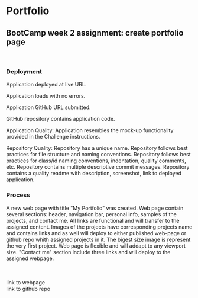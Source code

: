 # Portfolio
## BootCamp week 2 assignment: create portfolio page
<br>

### Deployment

Application deployed at live URL.

Application loads with no errors.

Application GitHub URL submitted.

GitHub repository contains application code.

Application Quality: 
Application resembles the mock-up functionality provided in the Challenge instructions.

Repository Quality: 
Repository has a unique name.
Repository follows best practices for file structure and naming conventions.
Repository follows best practices for class/id naming conventions, indentation, quality comments, etc.
Repository contains multiple descriptive commit messages.
Repository contains a quality readme with description, screenshot, link to deployed application.

### Process
<p>
A new web page with title "My Portfolio" was created. Web page contain several sections: header, navigation bar, personal info, samples of the projects, and contact me. All links are functional and will transfer to the assigned content. Images of the projects have corresponding projects name and contains links and as well will deploy to either published web-page or github repo whith assigned projects in it. The bigest size image is represent the very first project. Web page is flexible and will addapt to any viewport size. "Contact me" section include three links and will deploy to the assigned webpage. 
</p>
<br>
<br>
link to webpage 
<https://aleksamik.github.io/Portfolio/>
<br>
link to github repo 
<https://github.com/AleksaMik/Portfolio>